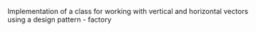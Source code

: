 Implementation of a class for working with vertical and horizontal vectors using a design pattern - factory
